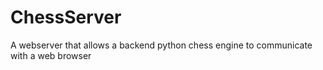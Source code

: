 # ChessServer
A webserver that allows a backend python chess engine to communicate with a web browser

